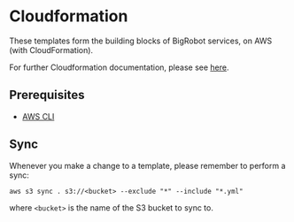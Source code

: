 # Cloudformation

These templates form the building blocks of BigRobot services, on AWS (with CloudFormation).

For further Cloudformation documentation, please see [here](https://docs.aws.amazon.com/cloudformation/index.html).

## Prerequisites

- [AWS CLI](https://aws.amazon.com/cli)

## Sync

Whenever you make a change to a template, please remember to perform a sync:

```
aws s3 sync . s3://<bucket> --exclude "*" --include "*.yml"
```

where `<bucket>` is the name of the S3 bucket to sync to.
